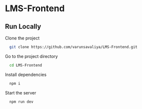 
# LMS-Frontend
## Run Locally

Clone the project

```bash
  git clone https://github.com/varunsavaliya/LMS-Frontend.git
```

Go to the project directory

```bash
  cd LMS-Frontend
```

Install dependencies

```bash
  npm i
```

Start the server

```bash
  npm run dev
```

